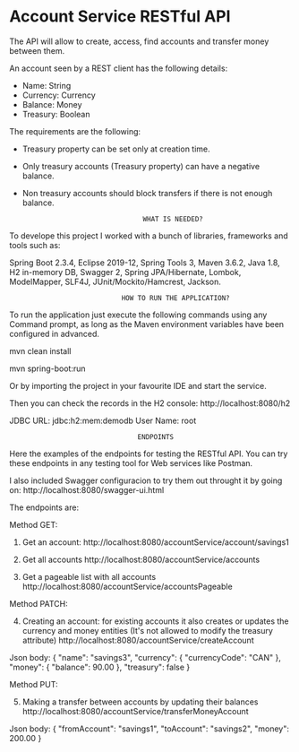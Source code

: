 # Account Service RESTful API

The API will allow to create, access, find accounts and transfer money between them.

An account seen by a REST client has the following details:
- Name: String
- Currency: Currency
- Balance: Money
- Treasury: Boolean

The requirements are the following:
- Treasury property can be set only at creation time.
- Only treasury accounts (Treasury property) can have a negative balance.
- Non treasury accounts should block transfers if there is not enough balance.

									WHAT IS NEEDED?

To develope this project I worked with a bunch of libraries, frameworks and tools such as:

Spring Boot 2.3.4, Eclipse 2019-12, Spring Tools 3, Maven 3.6.2, Java 1.8, H2 in-memory DB, Swagger 2, Spring JPA/Hibernate, Lombok, ModelMapper, SLF4J, JUnit/Mockito/Hamcrest, Jackson.

								HOW TO RUN THE APPLICATION?

To run the application just execute the following commands using any Command prompt, as long as the Maven environment variables have been configured in advanced.

mvn clean install

mvn spring-boot:run

Or by importing the project in your favourite IDE and start the service.

Then you can check the records in the H2 console: http://localhost:8080/h2

JDBC URL: jdbc:h2:mem:demodb
User Name: root

									ENDPOINTS

Here the examples of the endpoints for testing the RESTful API. You can try these endpoints in any testing tool for Web services like Postman.

I also included Swagger configuracion to try them out throught it by going on: http://localhost:8080/swagger-ui.html

The endpoints are:

Method GET:

1. Get an account: http://localhost:8080/accountService/account/savings1

2. Get all accounts http://localhost:8080/accountService/accounts

3. Get a pageable list with all accounts http://localhost:8080/accountService/accountsPageable

Method PATCH:

4. Creating an account: for existing accounts it also creates or updates the currency and money entities (It's not allowed to modify the treasury attribute) 
http://localhost:8080/accountService/createAccount

Json body: { "name": "savings3", "currency": { "currencyCode": "CAN" }, "money": { "balance": 90.00 }, "treasury": false }

Method PUT:

5. Making a transfer between accounts by updating their balances
http://localhost:8080/accountService/transferMoneyAccount

Json body: { "fromAccount": "savings1", "toAccount": "savings2", "money": 200.00 }